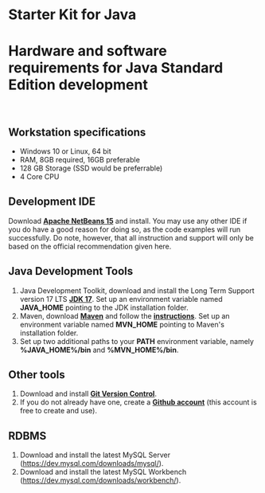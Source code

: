 # Starter Kit for Java

# Hardware and software requirements for Java Standard Edition development
&nbsp;
&nbsp;

## Workstation specifications
- Windows 10 or Linux, 64 bit
- RAM, 8GB required, 16GB preferable
- 128 GB Storage (SSD would be preferrable)
- 4 Core CPU

## Development IDE
Download  **[Apache NetBeans 15](https://netbeans.apache.org/download/nb15/index.html)** and install. You may use any other IDE if you do have a good reason for doing so, as the code examples will run successfully. Do note, however, that all instruction and support will only be based on the official recommendation given here. 

## Java Development Tools
1. Java Development Toolkit, download and install the Long Term Support version 17 LTS **[JDK 17](https://jdk.java.net/java-se-ri/17)**. Set up an environment variable named **JAVA_HOME** pointing to the JDK installation folder.
2. Maven, download **[Maven](https://maven.apache.org/download.cgi)** and follow the **[instructions](https://maven.apache.org/install.html)**. Set up an environment variable named **MVN_HOME** pointing to Maven's installation folder.
3. Set up two additional paths to your **PATH** environment variable, namely **%JAVA_HOME%/bin** and **%MVN_HOME%/bin**.

## Other tools
1. Download and install **[Git Version Control](https://git-scm.com/downloads)**.
2. If you do not already have one, create a **[Github account](https://github.com/join)** (this account is free to create and use).

## RDBMS
1. Download and install the latest MySQL Server (https://dev.mysql.com/downloads/mysql/).
2. Download and install the latest MySQL Workbench (https://dev.mysql.com/downloads/workbench/).
